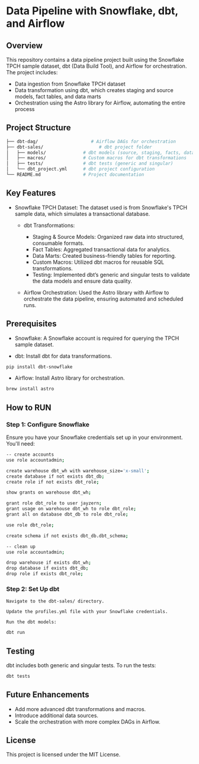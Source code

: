   # Data Pipeline with Snowflake, dbt, and Airflow

## Overview

This repository contains a data pipeline project built using the Snowflake TPCH sample dataset, dbt (Data Build Tool), and Airflow for orchestration. The project includes:

- Data ingestion from Snowflake TPCH dataset
- Data transformation using dbt, which creates staging and source models, fact tables, and data marts
- Orchestration using the Astro library for Airflow, automating the entire process

## Project Structure

```bash
├── dbt-dag/                    # Airflow DAGs for orchestration
├── dbt-sales/                     # dbt project folder
│   ├── models/              # dbt models (source, staging, facts, data marts)
│   ├── macros/              # Custom macros for dbt transformations
│   ├── tests/               # dbt tests (generic and singular)
│   └── dbt_project.yml      # dbt project configuration
└── README.md                # Project documentation
```

## Key Features

- Snowflake TPCH Dataset: The dataset used is from Snowflake's TPCH sample data, which simulates a transactional database.
  
  - dbt Transformations:
    - Staging & Source Models: Organized raw data into structured, consumable formats.
    - Fact Tables: Aggregated transactional data for analytics.
    - Data Marts: Created business-friendly tables for reporting.
    - Custom Macros: Utilized dbt macros for reusable SQL transformations.
    - Testing: Implemented dbt’s generic and singular tests to validate the data models and ensure data quality.
  
  - Airflow Orchestration: Used the Astro library with Airflow to orchestrate the data pipeline, ensuring automated and scheduled runs.

## Prerequisites

   - Snowflake: A Snowflake account is required for querying the TPCH sample dataset.

  - dbt: Install dbt for data transformations.

```bash
pip install dbt-snowflake
```
- Airflow: Install Astro library for orchestration.

```bash
brew install astro
```   
## How to RUN  
### Step 1: Configure Snowflake

Ensure you have your Snowflake credentials set up in your environment. You'll need:

```bash
-- create accounts
use role accountadmin;

create warehouse dbt_wh with warehouse_size='x-small';
create database if not exists dbt_db;
create role if not exists dbt_role;

show grants on warehouse dbt_wh;

grant role dbt_role to user jayzern;
grant usage on warehouse dbt_wh to role dbt_role;
grant all on database dbt_db to role dbt_role;

use role dbt_role;

create schema if not exists dbt_db.dbt_schema;

-- clean up
use role accountadmin;

drop warehouse if exists dbt_wh;
drop database if exists dbt_db;
drop role if exists dbt_role;
```

### Step 2: Set Up dbt

    Navigate to the dbt-sales/ directory.

    Update the profiles.yml file with your Snowflake credentials.

    Run the dbt models:
    
```bash
dbt run
```

## Testing

dbt includes both generic and singular tests. To run the tests:

```bash
dbt tests
```

## Future Enhancements
- Add more advanced dbt transformations and macros.
- Introduce additional data sources.
- Scale the orchestration with more complex DAGs in Airflow.

## License
This project is licensed under the MIT License.
